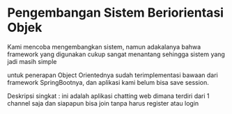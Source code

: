 # Pengembangan Sistem Beriorientasi Objek

Kami mencoba mengembangkan sistem, namun adakalanya bahwa framework yang digunakan cukup sangat menantang sehingga sistem yang jadi masih simple

untuk penerapan Object Orientednya sudah terimplementasi bawaan dari framework SpringBootnya, dan aplikasi kami belum bisa save session.

Deskripsi singkat :
ini adalah aplikasi chatting web dimana terdiri dari 1 channel saja dan siapapun bisa join tanpa harus register atau login
